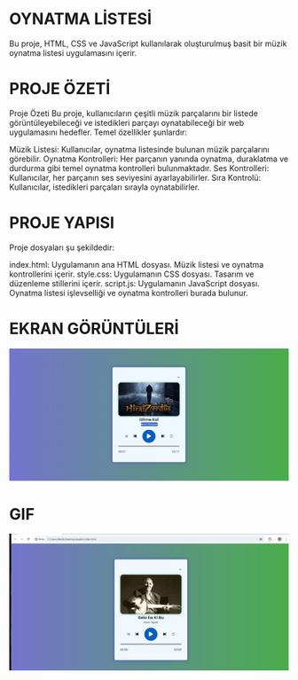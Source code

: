 # OYNATMA LİSTESİ

Bu proje, HTML, CSS ve JavaScript kullanılarak oluşturulmuş basit bir müzik oynatma listesi uygulamasını içerir.

# PROJE ÖZETİ

Proje Özeti
Bu proje, kullanıcıların çeşitli müzik parçalarını bir listede görüntüleyebileceği ve istedikleri parçayı oynatabileceği bir web uygulamasını hedefler. Temel özellikler şunlardır:

Müzik Listesi: Kullanıcılar, oynatma listesinde bulunan müzik parçalarını görebilir.
Oynatma Kontrolleri: Her parçanın yanında oynatma, duraklatma ve durdurma gibi temel oynatma kontrolleri bulunmaktadır.
Ses Kontrolleri: Kullanıcılar, her parçanın ses seviyesini ayarlayabilirler.
Sıra Kontrolü: Kullanıcılar, istedikleri parçaları sırayla oynatabilirler.

# PROJE YAPISI

Proje dosyaları şu şekildedir:

index.html: Uygulamanın ana HTML dosyası. Müzik listesi ve oynatma kontrollerini içerir.
style.css: Uygulamanın CSS dosyası. Tasarım ve düzenleme stillerini içerir.
script.js: Uygulamanın JavaScript dosyası. Oynatma listesi işlevselliği ve oynatma kontrolleri burada bulunur.

# EKRAN GÖRÜNTÜLERİ

![](images/Ekran%20görüntüsü%20playlist.png)

# GIF

![](images/Playlist.gif)